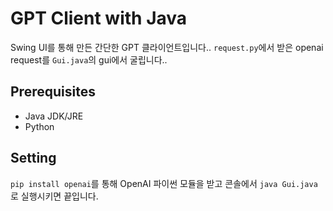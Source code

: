 # GPT Client with Java
Swing UI를 통해 만든 간단한 GPT 클라이언트입니다.. `request.py`에서 받은 openai request를 `Gui.java`의 gui에서 굴립니다..
## Prerequisites
- Java JDK/JRE
- Python
## Setting
`pip install openai`를 통해 OpenAI 파이썬 모듈을 받고 콘솔에서 `java Gui.java`로 실행시키면 끝입니다.
